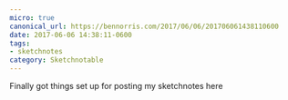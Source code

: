 ```yaml
---
micro: true
canonical_url: https://bennorris.com/2017/06/06/201706061438110600
date: 2017-06-06 14:38:11-0600
tags:
- sketchnotes
category: Sketchnotable
---
```


Finally got things set up for posting my sketchnotes here 